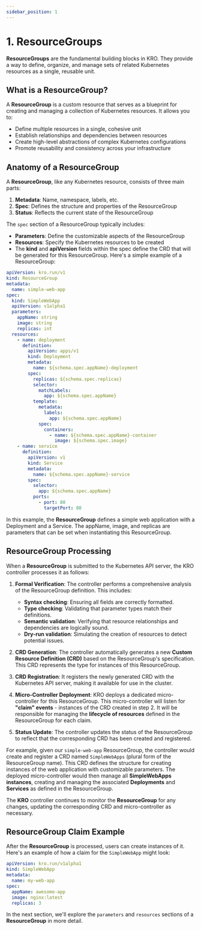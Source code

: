 ```yaml
---
sidebar_position: 1
---
```


# 1. ResourceGroups

**ResourceGroups** are the fundamental building blocks in KRO. They provide a
way to define, organize, and manage sets of related Kubernetes resources as a
single, reusable unit.

## What is a **ResourceGroup**?

A **ResourceGroup** is a custom resource that serves as a blueprint for creating
and managing a collection of Kubernetes resources. It allows you to:

- Define multiple resources in a single, cohesive unit
- Establish relationships and dependencies between resources
- Create high-level abstractions of complex Kubernetes configurations
- Promote reusability and consistency across your infrastructure

## Anatomy of a **ResourceGroup**

A **ResourceGroup**, like any Kubernetes resource, consists of three main parts:

1. **Metadata**: Name, namespace, labels, etc.
2. **Spec**: Defines the structure and properties of the ResourceGroup
3. **Status**: Reflects the current state of the ResourceGroup

The `spec` section of a ResourceGroup typically includes:

- **Parameters**: Define the customizable aspects of the ResourceGroup
- **Resources**: Specify the Kubernetes resources to be created
- The **kind** and **apiVersion** fields within the spec define the CRD that
  will be generated for this ResourceGroup. Here's a simple example of a
  ResourceGroup:

```yaml text title="simple-web-app.yaml"
apiVersion: kro.run/v1
kind: ResourceGroup
metadata:
  name: simple-web-app
spec:
  kind: SimpleWebApp
  apiVersion: v1alpha1
  parameters:
    appName: string
    image: string
    replicas: int
  resources:
    - name: deployment
      definition:
        apiVersion: apps/v1
        kind: Deployment
        metadata:
          name: ${schema.spec.appName}-deployment
        spec:
          replicas: ${schema.spec.replicas}
          selector:
            matchLabels:
              app: ${schema.spec.appName}
          template:
            metadata:
              labels:
                app: ${schema.spec.appName}
            spec:
              containers:
                - name: ${schema.spec.appName}-container
                  image: ${schema.spec.image}
    - name: service
      definition:
        apiVersion: v1
        kind: Service
        metadata:
          name: ${schema.spec.appName}-service
        spec:
          selector:
            app: ${schema.spec.appName}
          ports:
            - port: 80
              targetPort: 80
```

In this example, the **ResourceGroup** defines a simple web application with a
Deployment and a Service. The appName, image, and replicas are parameters that
can be set when instantiating this ResourceGroup.

## **ResourceGroup** Processing

When a **ResourceGroup** is submitted to the Kubernetes API server, the KRO
controller processes it as follows:

1. **Formal Verification**: The controller performs a comprehensive analysis of
   the ResourceGroup definition. This includes:

   - **Syntax checking**: Ensuring all fields are correctly formatted.
   - **Type checking**: Validating that parameter types match their definitions.
   - **Semantic validation**: Verifying that resource relationships and
     dependencies are logically sound.
   - **Dry-run validation**: Simulating the creation of resources to detect
     potential issues.

2. **CRD Generation**: The controller automatically generates a new **Custom
   Resource Definition (CRD)** based on the ResourceGroup's specification. This
   CRD represents the type for instances of this ResourceGroup.

3. **CRD Registration**: It registers the newly generated CRD with the
   Kubernetes API server, making it available for use in the cluster.

4. **Micro-Controller Deployment**: KRO deploys a dedicated micro-controller for
   this ResourceGroup. This micro-controller will listen for **"claim"
   events** - instances of the CRD created in step 2. It will be responsible for
   managing the **lifecycle of resources** defined in the ResourceGroup for each
   claim.

5. **Status Update**: The controller updates the status of the ResourceGroup to
   reflect that the corresponding CRD has been created and registered.

For example, given our `simple-web-app` ResourceGroup, the controller would
create and register a CRD named `SimpleWebApps` (plural form of the
ResourceGroup name). This CRD defines the structure for creating instances of
the web application with customizable parameters. The deployed micro-controller
would then manage all **SimpleWebApps instances**, creating and managing the
associated **Deployments** and **Services** as defined in the ResourceGroup.

The **KRO** controller continues to monitor the **ResourceGroup** for any
changes, updating the corresponding CRD and micro-controller as necessary.

## **ResourceGroup** Claim Example

After the **ResourceGroup** is processed, users can create instances of it.
Here's an example of how a claim for the `SimpleWebApp` might look:

```yaml title="my-web-app-claim.yaml"
apiVersion: kro.run/v1alpha1
kind: SimpleWebApp
metadata:
  name: my-web-app
spec:
  appName: awesome-app
  image: nginx:latest
  replicas: 3
```

In the next section, we'll explore the `parameters` and `resources` sections of
a **ResourceGroup** in more detail.
